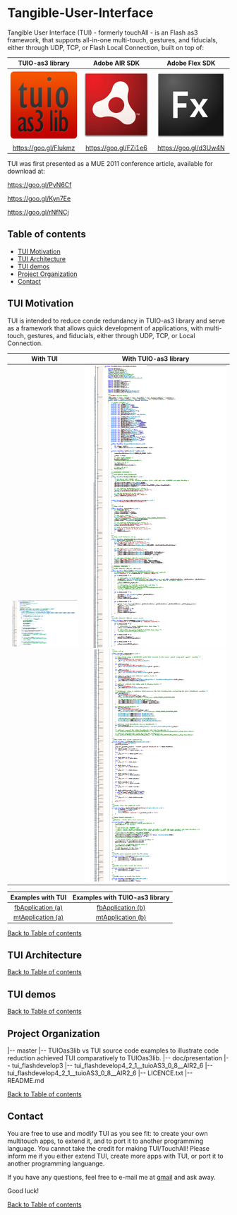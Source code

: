 # Tangible-User-Interface
Tangible User Interface (TUI) - formerly touchAll - is an Flash as3 framework, that supports all-in-one multi-touch, gestures, and fiducials, either through UDP, TCP, or Flash Local Connection, built on top of:

| TUIO-as3 library | Adobe AIR SDK | Adobe Flex SDK |
|:---:|:---:|:---:|
| [![TUIO-as3 library](https://raw.githubusercontent.com/g-amador/Tangible-User-Interface/master/doc/presentation/images/tuioAS3.png)](https://raw.githubusercontent.com/g-amador/Tangible-User-Interface/master/doc/presentation/images/tuioAS3.png) | [![Adobe AIR SDK](https://raw.githubusercontent.com/g-amador/Tangible-User-Interface/master/doc/presentation/images/Adobe-Air.jpg)](https://raw.githubusercontent.com/g-amador/Tangible-User-Interface/master/doc/presentation/images/Adobe-Air.jpg) | [![Adobe Flex SDK](https://raw.githubusercontent.com/g-amador/Tangible-User-Interface/master/doc/presentation/images/Fx_small.png)](https://raw.githubusercontent.com/g-amador/Tangible-User-Interface/master/doc/presentation/images/Fx_small.png) | 
| https://goo.gl/FIukmz | https://goo.gl/FZi1e6 | https://goo.gl/d3Uw4N |

TUI was first presented as a MUE 2011 conference article, available for download at:

https://goo.gl/PyN6Cf

https://goo.gl/Kyn7Ee

https://goo.gl/rNfNCj


## <a name="toc">Table of contents 

* [TUI Motivation](#tui_why)
* [TUI Architecture](#tui_architecture)
* [TUI demos](#tui_demos)
* [Project Organization](#p_organization)
* [Contact](#contact)

## <a name="tui_why">TUI Motivation 
TUI is intended to reduce conde redundancy in TUIO-as3 library and serve as a framework that allows quick development of applications, with multi-touch, gestures, and fiducials, either through UDP, TCP, or Local Connection.

| With TUI | With TUIO-as3 library |
|:---:|:---:|
| [![New code](https://raw.githubusercontent.com/g-amador/Tangible-User-Interface/master/doc/presentation/images/new_code.png)](https://raw.githubusercontent.com/g-amador/Tangible-User-Interface/master/doc/presentation/images/new_code.png) | [![Old code (part 1 of 2)](https://raw.githubusercontent.com/g-amador/Tangible-User-Interface/master/doc/presentation/images/old_part1.png)](https://raw.githubusercontent.com/g-amador/Tangible-User-Interface/master/doc/presentation/images/old_part1.png)[![Old code (part 2 of 2)](https://raw.githubusercontent.com/g-amador/Tangible-User-Interface/master/doc/presentation/images/old_part2.png)](https://raw.githubusercontent.com/g-amador/Tangible-User-Interface/master/doc/presentation/images/old_part2.png) |


| Examples with TUI | Examples with TUIO-as3 library |
|:---:|:---:|
| [fbApplication (a)](https://raw.githubusercontent.com/g-amador/Tangible-User-Interface/master/TUIOas3lib%20vs%20TUI/fbApplication.as) | [fbApplication (b)](https://raw.githubusercontent.com/g-amador/Tangible-User-Interface/master/TUIOas3lib%20vs%20TUI/fbApplicationNoTUI.as) | 
| [mtApplication (a)](https://raw.githubusercontent.com/g-amador/Tangible-User-Interface/master/TUIOas3lib%20vs%20TUI/mtApplication.as) | [mtApplication (b)](https://raw.githubusercontent.com/g-amador/Tangible-User-Interface/master/TUIOas3lib%20vs%20TUI/mtApplicationNoTUI.as) | 


[Back to Table of contents](#toc)


## <a name="tui_architecture">TUI Architecture


[Back to Table of contents](#toc)


## <a name="tui_demos">TUI demos


[Back to Table of contents](#toc)


## <a name="p_organization">Project Organization

|-- master
    |-- TUIOas3lib vs TUI                               source code examples to illustrate code reduction achieved TUI comparatively to TUIOas3lib. 
    |-- doc/presentation
    |-- tui_flashdevelop3
    |-- tui_flashdevelop4_2_1__tuioAS3_0_8__AIR2_6
    |-- tui_flashdevelop4_2_1__tuioAS3_0_8__AIR2_6
    |-- LICENCE.txt
    |-- README.md


[Back to Table of contents](#toc)


## <a name="contact">Contact

You are free to use and modify TUI as you see fit: to create your own multitouch apps, to extend it, and to port it to another programming language. 
You cannot take the credit for making TUI/TouchAll! 
Please inform me if you either extend TUI, create more apps with TUI, or port it to another programming languange.

If you have any questions, feel free to e-mail me at [gmail](mailto://g.n.p.amador@gmail.com) and ask away.

Good luck!

[Back to Table of contents](#toc)
